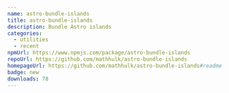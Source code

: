 ```yaml
---
name: astro-bundle-islands
title: astro-bundle-islands
description: Bundle Astro islands
categories:
  - utilities
  - recent
npmUrl: https://www.npmjs.com/package/astro-bundle-islands
repoUrl: https://github.com/mathhulk/astro-bundle-islands
homepageUrl: https://github.com/mathhulk/astro-bundle-islands#readme
badge: new
downloads: 78
---
```


